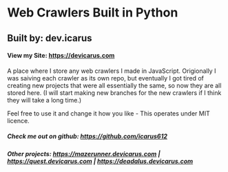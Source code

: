 # Web Crawlers Built in Python
## Built by: dev.icarus
#### View my Site: https://devicarus.com
A place where I store any web crawlers I made in JavaScript. Origionally I was saiving each crawler as its own repo, but eventually I got tired of creating new projects that were all essentially the same, so now they are all stored here. (I will start making new branches for the new crawlers if I think they will take a long time.)

Feel free to use it and change it how you like - This operates under MIT licence. 

##### Check me out on github: https://github.com/icarus612
##### Other projects:  https://mazerunner.devicarus.com | https://quest.devicarus.com | https://deadalus.devicarus.com


